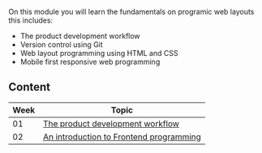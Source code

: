 On this module you will learn the fundamentals on programic web layouts this includes:

* The product development workflow
* Version control using Git
* Web layout programming using HTML and CSS
* Mobile first responsive web programming

## Content

Week | Topic
----- | ----
01 | [The product development workflow](https://github.com/magma-labs/MagmaHackers/tree/master/module-01/week-01)
02 | [An introduction to Frontend programming](https://github.com/magma-labs/MagmaHackers/blob/master/module-01/week-02/README.md)
